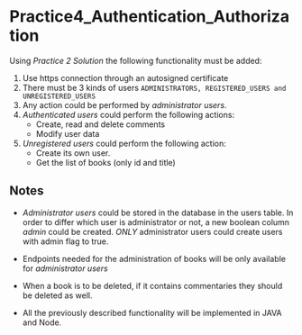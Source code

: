 # Practice4_Authentication_Authorization

Using *Practice 2 Solution* the following functionality must be added:

1. Use https connection through an autosigned certificate
2. There must be 3 kinds of users 
```ADMINISTRATORS, REGISTERED_USERS and UNREGISTERED_USERS```
3. Any action could be performed by *administrator users*.
4. *Authenticated users* could perform the following actions:
   - Create, read and delete comments
   - Modify user data
5. *Unregistered users* could perform the following action:
   - Create its own user.
   - Get the list of books (only id and title) 
   
## Notes
* *Administrator users* could be stored in the database  in the users table. In order to differ which user is administrator or not, a new boolean column _admin_ could be created.
*ONLY* administrator users could create users with admin flag to true.
 
* Endpoints needed for the administration of books will be only available for *administrator users*
* When a book is to be deleted, if it contains commentaries they should be deleted as well.

* All the previously described functionality will be implemented in JAVA and Node.
